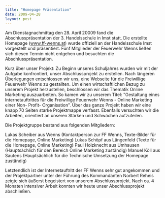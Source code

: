 ```yaml
---
title: "Homepage Präsentation"
date: 2009-04-28
layout: post
---
```


Am Dienstagnachmittag den 28. April 20009 fand die Abschlusspräsentation der 3. Handelsschule in Imst statt. Die erstellte Homepage (www.ff-wenns.at) wurde offiziell an der Handelsschule Imst vorgestellt und präsentiert. Fünf Mitglieder der Feuerwehr Wenns ließen sich diesen Termin nicht entgehen und besuchten die Abschlusspräsentation.

Kurz über unser Projekt:
Zu Beginn unseres Schuljahres wurden wir mit der Aufgabe konfrontiert, unser Abschlussprojekt zu erstellen. Nach längeren Überlegungen entschlossen wir uns, eine Webseite für die Freiwillige Feuerwehr Wenns zu gestallten. Um einen wirtschaftlichen Bezug zu unserem Projekt herzustellen, beschlossen wir das Thematik Online Marketing auszuarbeiten. So kamen wir zu unserem Titel: "Gestaltung eines Internetauftrittes für die Freiwillige Feuerwehr Wenns - Online Marketing einer Non- Profit- Organisation". Über das ganze Projekt haben wir eine knapp 70 Seiten starke Projektmappe verfasst. Ebenfalls versuchten wir die Arbeiten, orientiert an unseren Stärken und Schwächen aufzuteilen.

Die Projektgruppe bestand aus folgenden Mitgliedern:

Lukas Scheiber aus Wenns (Kontaktperson zur FF Wenns, Texte-Bilder für die Homepage, Online Marketing)
Lukas Schöpf aus Längenfeld (Texte für die Homepage, Online Marketing)
Paul Holzknecht aus Umhausen (Hauptsächlich für den Bereich Online Marketing zuständig)
Manuel Köll aus Sautens (Hauptsächlich für die Technische Umsetzung der Homepage zuständig)

Letztendlich ist der Internetauftritt der FF Wenns sehr gut angekommen und der Projektpartner unter der Führung des Kommandanten Norbert Reheis zeigte sich äußerst begeistert von unserem Abschlussprojekt. Nach ca. 4 Monaten intensiver Arbeit konnten wir heute unser Abschlussprojekt abschließen.